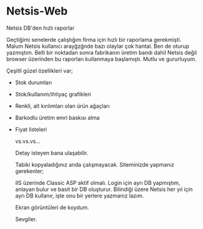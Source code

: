# Netsis-Web
Netsis DB'den hızlı raporlar

Geçtiğimi senelerde çalıştığım firma için hızlı bir raporlama gerekmişti. Malum Netsis kullanıcı arayğzğnde bazı olaylar çok hantal. Ben de oturup yazmıştım. Belli bir noktadan sonra fabrikanın üretim bandı dahil Netsis değil browser üzerinden bu raporları kullanmaya başlamıştı. Mutlu ve gururluyum.

Çeşitli güzel özellikleri var;

- Stok durumları
- Stok/kullanım/ihtiyaç grafikleri
- Renkli, alt kırılımları olan ürün ağaçları
- Barkodlu üretim emri baskısı alma
- Fiyat listeleri

  vs.vs.vs...

  Detay isteyen bana ulaşabilir.

  Tabiki kopyaladığınız anda çalışmayacak. Siteminizde yapmanız gerekenler;

  IIS üzerinde Classic ASP aktif olmalı.
  Login için ayrı DB yapmıştım, anlayan bulur ve basit bir DB oluşturur.
  Bilindiği üzere Netsis her yıl için ayrı DB kullanır, işte onu bir yerlere yazmanız lazım.

  Ekran görüntüleri de koydum.

  Sevgiler.

